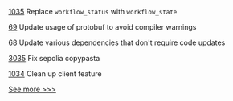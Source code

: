 
[1035](https://github.com/hyperledger/grid/pull/1035) Replace `workflow_status` with `workflow_state`

[69](https://github.com/hyperledger/sawtooth-sdk-rust/pull/69) Update usage of protobuf to avoid compiler warnings

[68](https://github.com/hyperledger/sawtooth-sdk-rust/pull/68) Update various dependencies that don't require code updates

[3035](https://github.com/hyperledger/besu/pull/3035) Fix sepolia copypasta

[1034](https://github.com/hyperledger/grid/pull/1034) Clean up client feature


[See more >>>](https://start-here.hyperledger.org/pull-requests)
